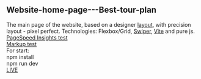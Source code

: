 ## Website-home-page---Best-tour-plan
The main page of the website, based on a designer [layout](https://github.com/AndrewShedov/Website-home-page---Best-tour-plan/tree/main/public/layout), with precision layout - pixel perfect.
Technologies: Flexbox/Grid, [Swiper](https://swiperjs.com/), [Vite](https://vitejs.dev/) and pure js. <br/>
[PageSpeed Insights test](https://developers.google.com/speed/pagespeed/insights/?url=https://website-home-page-best-tour-plan-andrewshedov.vercel.app/) <br/>
[Markup test](https://validator.w3.org/nu/?doc=https%3A%2F%2Fwebsite-home-page-best-tour-plan-andrewshedov.vercel.app%2F) <br/>
For start: <br/>
npm install <br/>
npm run dev  <br/>
[LIVE](https://website-home-page-best-tour-plan-andrewshedov.vercel.app/)


